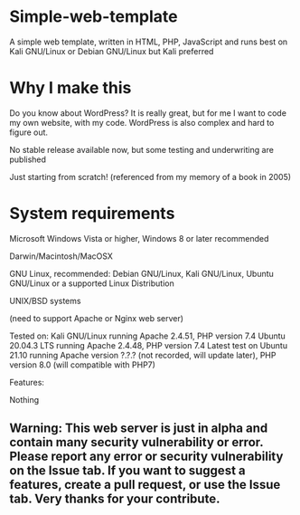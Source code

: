 # Simple-web-template
A simple web template, written in HTML, PHP, JavaScript and runs best on Kali GNU/Linux or Debian GNU/Linux but Kali preferred

# Why I make this
Do you know about WordPress? It is really great, but for me I want to code my own website, with my code. WordPress is also complex and hard to figure out.

No stable release available now, but some testing and underwriting are published

Just starting from scratch! (referenced from my memory of a book in 2005)

# System requirements
Microsoft Windows Vista or higher, Windows 8 or later recommended

Darwin/Macintosh/MacOSX

GNU Linux, recommended: Debian GNU/Linux, Kali GNU/Linux, Ubuntu GNU/Linux or a supported Linux Distribution

UNIX/BSD systems

(need to support Apache or Nginx web server)

Tested on: Kali GNU/Linux running Apache 2.4.51, PHP version 7.4
Ubuntu 20.04.3 LTS running Apache 2.4.48, PHP version 7.4
Latest test on Ubuntu 21.10 running Apache version ?.?.? (not recorded, will update later), PHP version 8.0 (will compatible with PHP7)

Features:

Nothing

## Warning: This web server is just in alpha and contain many security vulnerability or error. Please report any error or security vulnerability on the Issue tab. If you want to suggest a features, create a pull request, or use the Issue tab. Very thanks for your contribute.
